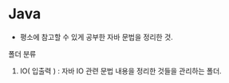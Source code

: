 # Java
 - 평소에 참고할 수 있게 공부한 자바 문법을 정리한 것.


폴더 분류

 1. IO( 입출력 ) : 자바 IO 관련 문법 내용을 정리한 것들을 관리하는 폴더.
 
 

